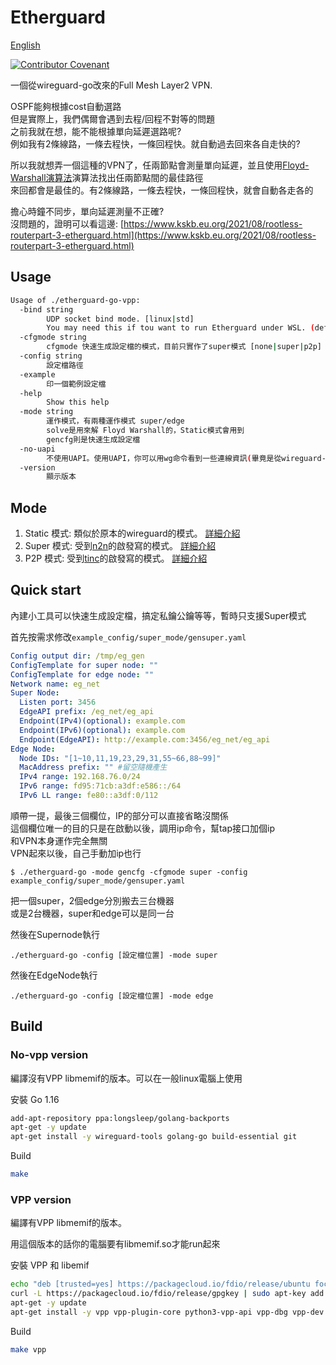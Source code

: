 
# Etherguard

[English](README.md)

[![Contributor Covenant](https://img.shields.io/badge/Contributor%20Covenant-2.1-4baaaa.svg)](code_of_conduct.md)

一個從wireguard-go改來的Full Mesh Layer2 VPN.  

OSPF能夠根據cost自動選路  
但是實際上，我們偶爾會遇到去程/回程不對等的問題  
之前我就在想，能不能根據單向延遲選路呢?  
例如我有2條線路，一條去程快，一條回程快。就自動過去回來各自走快的?  

所以我就想弄一個這種的VPN了，任兩節點會測量單向延遲，並且使用[Floyd-Warshall演算法](https://zh.wikipedia.org/zh-tw/Floyd-Warshall算法)演算法找出任兩節點間的最佳路徑  
來回都會是最佳的。有2條線路，一條去程快，一條回程快，就會自動各走各的

擔心時鐘不同步，單向延遲測量不正確?  
沒問題的，證明可以看這邊: [https://www.kskb.eu.org/2021/08/rootless-routerpart-3-etherguard.html](https://www.kskb.eu.org/2021/08/rootless-routerpart-3-etherguard.html)

## Usage

```bash
Usage of ./etherguard-go-vpp:
  -bind string
        UDP socket bind mode. [linux|std]
        You may need this if tou want to run Etherguard under WSL. (default "linux")
  -cfgmode string
        cfgmode 快速生成設定檔的模式，目前只實作了super模式 [none|super|p2p]
  -config string
        設定檔路徑
  -example
        印一個範例設定檔
  -help
        Show this help
  -mode string
        運作模式，有兩種運作模式 super/edge
        solve是用來解 Floyd Warshall的，Static模式會用到
        gencfg則是快速生成設定檔
  -no-uapi
        不使用UAPI。使用UAPI，你可以用wg命令看到一些連線資訊(畢竟是從wireguard-go改的)
  -version
        顯示版本
```

## Mode

1. Static 模式: 類似於原本的wireguard的模式。 [詳細介紹](example_config/static_mode/README_zh.md)
2. Super 模式: 受到[n2n](https://github.com/ntop/n2n)的啟發寫的模式。 [詳細介紹](example_config/super_mode/README_zh.md)
3. P2P 模式: 受到[tinc](https://github.com/gsliepen/tinc)的啟發寫的模式。 [詳細介紹](example_config/p2p_mode/README_zh.md)

## Quick start

內建小工具可以快速生成設定檔，搞定私鑰公鑰等等，暫時只支援Super模式

首先按需求修改`example_config/super_mode/gensuper.yaml`

```yaml
Config output dir: /tmp/eg_gen
ConfigTemplate for super node: ""
ConfigTemplate for edge node: ""
Network name: eg_net
Super Node:
  Listen port: 3456
  EdgeAPI prefix: /eg_net/eg_api
  Endpoint(IPv4)(optional): example.com
  Endpoint(IPv6)(optional): example.com
  Endpoint(EdgeAPI): http://example.com:3456/eg_net/eg_api
Edge Node:
  Node IDs: "[1~10,11,19,23,29,31,55~66,88~99]"
  MacAddress prefix: "" #留空隨機產生
  IPv4 range: 192.168.76.0/24
  IPv6 range: fd95:71cb:a3df:e586::/64
  IPv6 LL range: fe80::a3df:0/112
```
順帶一提，最後三個欄位，IP的部分可以直接省略沒關係  
這個欄位唯一的目的只是在啟動以後，調用ip命令，幫tap接口加個ip  
和VPN本身運作完全無關  
VPN起來以後，自己手動加ip也行  

```
$ ./etherguard-go -mode gencfg -cfgmode super -config example_config/super_mode/gensuper.yaml
```

把一個super，2個edge分別搬去三台機器  
或是2台機器，super和edge可以是同一台

然後在Supernode執行  
```
./etherguard-go -config [設定檔位置] -mode super
```
然後在EdgeNode執行  
```
./etherguard-go -config [設定檔位置] -mode edge
```

## Build

### No-vpp version

編譯沒有VPP libmemif的版本。可以在一般linux電腦上使用

安裝 Go 1.16

```bash
add-apt-repository ppa:longsleep/golang-backports
apt-get -y update
apt-get install -y wireguard-tools golang-go build-essential git
```

Build

```bash
make
```

### VPP version

編譯有VPP libmemif的版本。

用這個版本的話你的電腦要有libmemif.so才能run起來

安裝 VPP 和 libemif

```bash
echo "deb [trusted=yes] https://packagecloud.io/fdio/release/ubuntu focal main" > /etc/apt/sources.list.d/99fd.io.list
curl -L https://packagecloud.io/fdio/release/gpgkey | sudo apt-key add -
apt-get -y update
apt-get install -y vpp vpp-plugin-core python3-vpp-api vpp-dbg vpp-dev libmemif libmemif-dev
```

Build

```bash
make vpp
```
